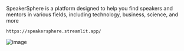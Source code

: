 SpeakerSphere is a platform designed to help you find speakers and mentors in various fields, including technology, business, science, and more

```https://speakersphere.streamlit.app/```

![image](https://github.com/user-attachments/assets/5988613f-3e7c-407c-8c3f-84ee6abfeabf)
